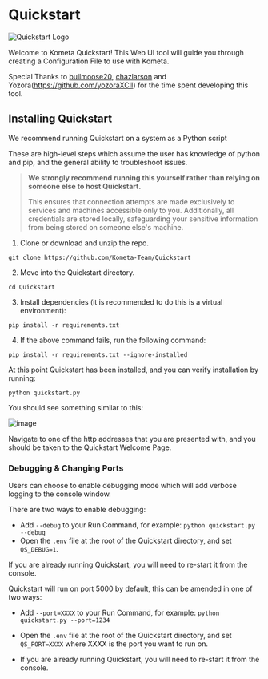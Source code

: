 # Quickstart

![Quickstart Logo](https://raw.githubusercontent.com/Kometa-Team/Quickstart/refs/heads/main/static/images/logo.webp)

Welcome to Kometa Quickstart! This Web UI tool will guide you through creating a Configuration File to use with Kometa.

Special Thanks to [bullmoose20](https://github.com/bullmoose20), [chazlarson](https://github.com/chazlarson) and Yozora(https://github.com/yozoraXCII) for the time spent developing this tool.

## Installing Quickstart

We recommend running Quickstart on a system as a Python script

These are high-level steps which assume the user has knowledge of python and pip, and the general ability to troubleshoot issues.

> **We strongly recommend running this yourself rather than relying on someone else to host Quickstart.**
>
> This ensures that connection attempts are made exclusively to services and machines accessible only to you. Additionally, all credentials are stored locally, safeguarding your sensitive information from being stored on someone else's machine.

1. Clone or download and unzip the repo.
```shell
git clone https://github.com/Kometa-Team/Quickstart
```

2. Move into the Quickstart directory.
```shell
cd Quickstart
```

3. Install dependencies (it is recommended to do this is a virtual environment):
```shell
pip install -r requirements.txt
```

4. If the above command fails, run the following command:
```shell
pip install -r requirements.txt --ignore-installed
```

At this point Quickstart has been installed, and you can verify installation by running:
```shell
python quickstart.py
```

You should see something similar to this:

![image](https://raw.githubusercontent.com/Kometa-Team/Quickstart/refs/heads/main/static/images/running-in-pwsh.png)

Navigate to one of the http addresses that you are presented with, and you should be taken to the Quickstart Welcome Page.

### Debugging & Changing Ports

Users can choose to enable debugging mode which will add verbose logging to the console window.

There are two ways to enable debugging:
- Add `--debug` to your Run Command, for example: `python quickstart.py --debug`
- Open the `.env` file at the root of the Quickstart directory, and set `QS_DEBUG=1`.

If you are already running Quickstart, you will need to re-start it from the console.

Quickstart will run on port 5000 by default, this can be amended in one of two ways:
- Add `--port=XXXX` to your Run Command, for example: `python quickstart.py --port=1234`
- Open the `.env` file at the root of the Quickstart directory, and set `QS_PORT=XXXX` where XXXX is the port you want to run on.

- If you are already running Quickstart, you will need to re-start it from the console.
